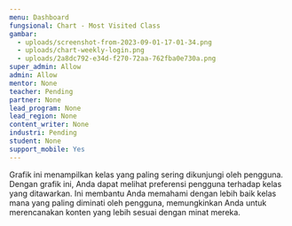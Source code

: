 ```yaml
---
menu: Dashboard
fungsional: Chart - Most Visited Class
gambar:
  - uploads/screenshot-from-2023-09-01-17-01-34.png
  - uploads/chart-weekly-login.png
  - uploads/2a8dc792-e34d-f270-72aa-762fba0e730a.png
super_admin: Allow
admin: Allow
mentor: None
teacher: Pending
partner: None
lead_program: None
lead_region: None
content_writer: None
industri: Pending
student: None
support_mobile: Yes
---
```

Grafik ini menampilkan kelas yang paling sering dikunjungi oleh pengguna. Dengan grafik ini, Anda dapat melihat preferensi pengguna terhadap kelas yang ditawarkan. Ini membantu Anda memahami dengan lebih baik kelas mana yang paling diminati oleh pengguna, memungkinkan Anda untuk merencanakan konten yang lebih sesuai dengan minat mereka.